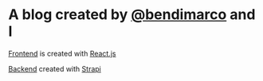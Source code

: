 # A blog created by [@bendimarco](https://github.com/bendimarco) and I

[Frontend](https://github.com/adit-bala/juicer-blog-frontend) is created with [React.js](https://reactjs.org/)

[Backend](https://github.com/adit-bala/juicer_blog_backend) created with [Strapi](https://strapi.io/)
